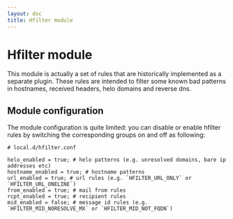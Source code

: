 ```yaml
---
layout: doc
title: Hfilter module
---
```


# Hfilter module

This module is actually a set of rules that are historically implemented as a separate plugin. These rules are intended to filter some known bad patterns in hostnames, received headers, helo domains and reverse dns.

## Module configuration

The module configuration is quite limited: you can disable or enable hfilter rules by switching the corresponding groups on and off as following:

~~~hcl
# local.d/hfilter.conf

helo_enabled = true; # helo patterns (e.g. unresolved domains, bare ip addresses etc)
hostname_enabled = true; # hostname patterns
url_enabled = true; # url rules (e.g. `HFILTER_URL_ONLY` or `HFILTER_URL_ONELINE`)
from_enabled = true; # mail from rules
rcpt_enabled = true; # recipient rules
mid_enabled = false; # message id rules (e.g. `HFILTER_MID_NORESOLVE_MX` or `HFILTER_MID_NOT_FQDN`)
~~~
